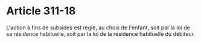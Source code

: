 # Article 311-18

L'action à fins de subsides est régie, au choix de l'enfant, soit par la loi de sa résidence habituelle, soit par la loi de la résidence habituelle du débiteur.
